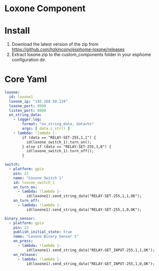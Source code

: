 # Loxone Component

# Install
1. Download the latest version of the zip from https://github.com/hzkincony/esphome-loxone/releases
2. Extract loxone.zip to the custom_components folder in your esphome configuration dir.

# Core Yaml
```yaml
loxone:
  id: loxone1
  loxone_ip: "192.168.50.124"
  loxone_port: 9999
  listen_port: 8888
  on_string_data:
    - logger.log:
        format: "on_string_data, data=%s"
        args: [ data.c_str() ]
    - lambda: !lambda |-
        if (data == "RELAY-SET-255,1,1") {
          id(loxone_switch_1).turn_on();
        } else if (data == "RELAY-SET-255,1,0") {
          id(loxone_switch_1).turn_off();
        }

switch:
  - platform: gpio
    pin: 22
    name: "Loxone Switch 1"
    id: loxone_switch_1
    on_turn_on:
      - lambda: !lambda |-
          id(loxone1).send_string_data("RELAY-SET-255,1,1,OK");
    on_turn_off:
      - lambda: !lambda |-
          id(loxone1).send_string_data("RELAY-SET-255,1,0,OK");

binary_sensor:
  - platform: gpio
    pin: 23
    publish_initial_state: true
    name: "Loxone Binary Sensor 1"
    on_press:
      - lambda: !lambda |-
          id(loxone1).send_string_data("RELAY-GET_INPUT-255,1,1,OK");
    on_release:
      - lambda: !lambda |-
          id(loxone1).send_string_data("RELAY-GET_INPUT-255,1,0,OK");
```